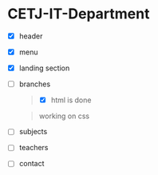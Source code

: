 # CETJ-IT-Department

- [x] header

- [x] menu

- [x] landing section

- [ ] branches
    > - [x] html is done

    > working on css

- [ ] subjects
- [ ] teachers
- [ ] contact

